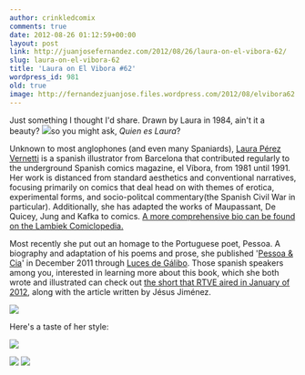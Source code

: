 ```yaml
---
author: crinkledcomix
comments: true
date: 2012-08-26 01:12:59+00:00
layout: post
link: http://juanjosefernandez.com/2012/08/26/laura-on-el-vibora-62/
slug: laura-on-el-vibora-62
title: 'Laura on El Vibora #62'
wordpress_id: 981
old: true
image: http://fernandezjuanjose.files.wordpress.com/2012/08/elvibora62.jpg
---
```


Just something I thought I'd share. Drawn by Laura in 1984, ain't it a beauty?
[![](http://fernandezjuanjose.files.wordpress.com/2012/08/elvibora62.jpg)](http://fernandezjuanjose.files.wordpress.com/2012/08/elvibora62.jpg)so you might ask, _Quien es Laura_?

Unknown to most anglophones (and even many Spaniards), [Laura Pérez Vernetti](http://www.lambiek.net/artists/p/perez-vernetti_laura.htm) is a spanish illustrator from Barcelona that contributed regularly to the underground Spanish comics magazine, el Víbora, from 1981 until 1991. Her work is distanced from standard aesthetics and conventional narratives, focusing primarily on comics that deal head on with themes of erotica, experimental forms, and socio-politcal commentary(the Spanish Civil War in particular). Additionally, she has adapted the works of Maupassant, De Quicey, Jung and Kafka to comics.
[A more comprehensive bio can be found on the Lambiek Comiclopedia.](http://www.lambiek.net/artists/p/perez-vernetti_laura.htm)

Most recently she put out an homage to the Portuguese poet, Pessoa. A biography and adaptation of his poems and prose, she published '[Pessoa & Cia](http://lucesdegalibo.blogspot.com/2012/01/pessoa-cia.html)' in December 2011 through [Luces de Gálibo](http://www.lucesdegalibo.com/). Those spanish speakers among you, interested in learning more about this book, which she both wrote and illustrated can check out [the short that RTVE aired in January of 2012](http://www.rtve.es/noticias/20120124/laura-perez-vernetti-adapta-poesia-fernando-pessoa-comic/491952.shtml), along with the article written by Jésus Jiménez.

[![](http://fernandezjuanjose.files.wordpress.com/2012/08/lauraestudio11042010as02.jpg)](http://bigfish-newsblog.blogspot.com/2010/06/laura-perez-vernetti-el-artista-en-su.html)

Here's a taste of her style:

[![](http://fernandezjuanjose.files.wordpress.com/2012/08/screen-shot-2012-08-25-at-9-05-52-pm.png)](http://fernandezjuanjose.files.wordpress.com/2012/08/screen-shot-2012-08-25-at-9-05-52-pm.png)

[![](http://fernandezjuanjose.files.wordpress.com/2012/08/1282946406_850215_0000000000_sumario_normal.jpg)](http://fernandezjuanjose.files.wordpress.com/2012/08/1282946406_850215_0000000000_sumario_normal.jpg)
[![](http://fernandezjuanjose.files.wordpress.com/2012/08/weart-festival-2012-ilustracion-laura-perez-vernetti.jpeg)](http://fernandezjuanjose.files.wordpress.com/2012/08/weart-festival-2012-ilustracion-laura-perez-vernetti.jpeg)
